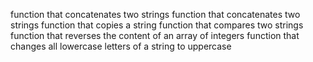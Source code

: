 function that concatenates two strings
function that concatenates two strings
function that copies a string
function that compares two strings
function that reverses the content of an array of integers
function that changes all lowercase letters of a string to uppercase
